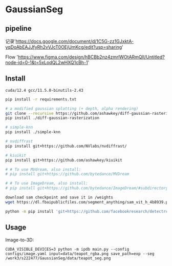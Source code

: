 # GaussianSeg
## pipeline

记录'https://docs.google.com/document/d/1C5G-zz1GJxktA-yqDoAbEAJJfyRh2vVJcT0OEjUmKcg/edit?usp=sharing'

Flow
'https://www.figma.com/design/hBCBb2nz4zmrlWOtARmQIl/Untitled?node-id=0-1&t=5xLodQL2wHXQ1cBh-1'


## Install
```
cuda/12.4 gcc/11.5.0-binutils-2.43
```

```bash
pip install -r requirements.txt

# a modified gaussian splatting (+ depth, alpha rendering)
git clone --recursive https://github.com/ashawkey/diff-gaussian-rasterization
pip install ./diff-gaussian-rasterization

# simple-knn
pip install ./simple-knn

# nvdiffrast
pip install git+https://github.com/NVlabs/nvdiffrast/

# kiuikit
pip install git+https://github.com/ashawkey/kiuikit

# # To use MVdream, also install:
# pip install git+https://github.com/bytedance/MVDream

# # To use ImageDream, also install:
# pip install git+https://github.com/bytedance/ImageDream/#subdirectory=extern/ImageDream

download sam checkpoint and save it in /weights
wget https://dl.fbaipublicfiles.com/segment_anything/sam_vit_h_4b8939.pth

python -m pip install 'git+https://github.com/facebookresearch/detectron2.git'
```

## Usage

Image-to-3D:
```
CUDA_VISIBLE_DEVICES=3 python -m ipdb main.py --config configs/image.yaml input=data/teapot_rgba.png save_path=exp --seg /work3/s222477/GaussianSeg/data/teapot_seg.png
```
